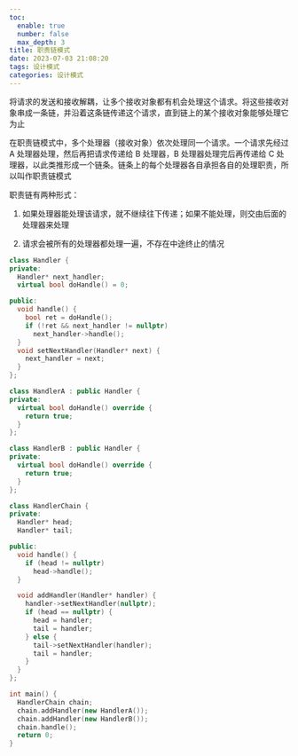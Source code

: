 ```yaml
---
toc:
  enable: true
  number: false
  max_depth: 3
title: 职责链模式
date: 2023-07-03 21:08:20
tags: 设计模式
categories: 设计模式
---
```


将请求的发送和接收解耦，让多个接收对象都有机会处理这个请求。将这些接收对象串成一条链，并沿着这条链传递这个请求，直到链上的某个接收对象能够处理它为止

在职责链模式中，多个处理器（接收对象）依次处理同一个请求。一个请求先经过 A 处理器处理，然后再把请求传递给 B 处理器，B 处理器处理完后再传递给 C 处理器，以此类推形成一个链条。链条上的每个处理器各自承担各自的处理职责，所以叫作职责链模式

职责链有两种形式：

1. 如果处理器能处理该请求，就不继续往下传递；如果不能处理，则交由后面的处理器来处理

2. 请求会被所有的处理器都处理一遍，不存在中途终止的情况

```cpp
class Handler {
private:
  Handler* next_handler;
  virtual bool doHandle() = 0;

public:
  void handle() {
    bool ret = doHandle();
    if (!ret && next_handler != nullptr)
      next_handler->handle();
  }
  void setNextHandler(Handler* next) {
    next_handler = next;
  }
};

class HandlerA : public Handler {
private:
  virtual bool doHandle() override {
    return true;
  }
};

class HandlerB : public Handler {
private:
  virtual bool doHandle() override {
    return true;
  }
};

class HandlerChain {
private:
  Handler* head;
  Handler* tail;

public:
  void handle() {
    if (head != nullptr)
      head->handle();
  }

  void addHandler(Handler* handler) {
    handler->setNextHandler(nullptr);
    if (head == nullptr) {
      head = handler;
      tail = handler;
    } else {
      tail->setNextHandler(handler);
      tail = handler;
    }
  }
};

int main() {
  HandlerChain chain;
  chain.addHandler(new HandlerA());
  chain.addHandler(new HandlerB());
  chain.handle();
  return 0;
}
```